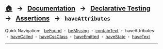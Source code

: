 ## [🏠][home] &nbsp; → &nbsp; **[Documentation][docs]** &nbsp; → &nbsp; [Declarative Testing][declarative] &nbsp; → &nbsp; [Assertions][index] &nbsp; → &nbsp; `haveAttributes`

[home]: ../README.md
[docs]: ../DOCUMENTATION.md
[declarative]: ../index.md
[index]: ./index.md
[befound]: ./be-found.md
[bemissing]: ./be-missing.md
[containtext]: ./contain-text.md
[haveattributes]: ./have-attributes.md
[havecalled]: ./have-called.md
[havecssclass]: ./have-css-class.md
[haveemitted]: ./have-emitted.md
[havestate]: ./have-state.md
[havetext]: ./have-text.md

Quick Navigation: &nbsp; [beFound] ・ [beMissing] ・ [containText] ・ haveAttributes ・ [haveCalled] ・ [haveCssClass] ・ [haveEmitted] ・ [haveState] ・ [haveText]

---
